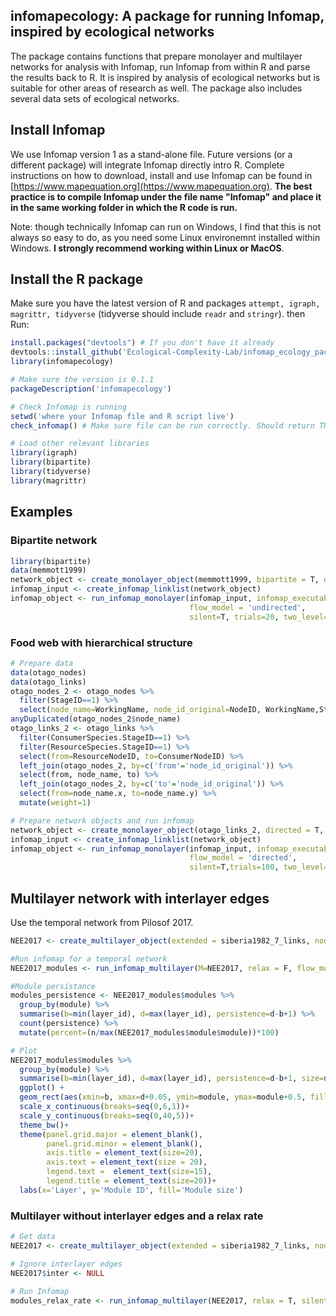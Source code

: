 ## infomapecology: A package for running Infomap, inspired by ecological networks

The package contains functions that prepare monolayer and multilayer networks
for analysis with Infomap, run Infomap from within R and parse the results
back to R. It is inspired by analysis of ecological networks but is
suitable for other areas of research as well. The package also includes several data sets of ecological networks.

## Install Infomap
We use Infomap version 1 as a stand-alone file. Future versions (or a different
package) will integrate Infomap directly intro R. Complete instructions on how
to download, install and use Infomap can be found in
[https://www.mapequation.org](https://www.mapequation.org). **The best
practice is to compile Infomap under the file name "Infomap" and place it in the
same working folder in which the R code is run.**

Note: though technically Infomap can run on Windows, I find that this is not always so easy to do, as you need some Linux environemnt installed within Windows. **I strongly recommend working within Linux or MacOS**.

## Install the R package
Make sure you have the latest version of R and packages `attempt, igraph, magrittr, tidyverse` (tidyverse should include `readr` and `stringr`). then Run:

```R
install.packages("devtools") # If you don't have it already
devtools::install_github('Ecological-Complexity-Lab/infomap_ecology_package', force=T)
library(infomapecology)

# Make sure the version is 0.1.1
packageDescription('infomapecology')

# Check Infomap is running
setwd('where your Infomap file and R script live')
check_infomap() # Make sure file can be run correctly. Should return TRUE

# Load other relevant libraries
library(igraph)
library(bipartite)
library(tidyverse)
library(magrittr)
```

## Examples

### Bipartite network
```R
library(bipartite)
data(memmott1999)
network_object <- create_monolayer_object(memmott1999, bipartite = T, directed = F, group_names = c('A','P'))
infomap_input <- create_infomap_linklist(network_object)
infomap_object <- run_infomap_monolayer(infomap_input, infomap_executable='Infomap',
                                        flow_model = 'undirected',
                                        silent=T, trials=20, two_level=T, seed=123)
```

### Food web with hierarchical structure
```R
# Prepare data
data(otago_nodes)
data(otago_links)
otago_nodes_2 <- otago_nodes %>%
  filter(StageID==1) %>%
  select(node_name=WorkingName, node_id_original=NodeID, WorkingName,StageID, everything())
anyDuplicated(otago_nodes_2$node_name)
otago_links_2 <- otago_links %>%
  filter(ConsumerSpecies.StageID==1) %>%
  filter(ResourceSpecies.StageID==1) %>%
  select(from=ResourceNodeID, to=ConsumerNodeID) %>%
  left_join(otago_nodes_2, by=c('from'='node_id_original')) %>%
  select(from, node_name, to) %>%
  left_join(otago_nodes_2, by=c('to'='node_id_original')) %>%
  select(from=node_name.x, to=node_name.y) %>%
  mutate(weight=1)

# Prepare network objects and run infomap
network_object <- create_monolayer_object(otago_links_2, directed = T, bipartite = F, node_metadata = otago_nodes_2)
infomap_input <- create_infomap_linklist(network_object)
infomap_object <- run_infomap_monolayer(infomap_input, infomap_executable='Infomap',
                                        flow_model = 'directed',
                                        silent=T,trials=100, two_level=F, seed=200952)
```

## Multilayer network with interlayer edges
Use the temporal network from Pilosof 2017.
```R
NEE2017 <- create_multilayer_object(extended = siberia1982_7_links, nodes = siberia1982_7_nodes, intra_output_extended = T, inter_output_extended = T)

#Run infomap for a temporal network
NEE2017_modules <- run_infomap_multilayer(M=NEE2017, relax = F, flow_model = 'directed', silent = T, trials = 100, seed = 497294, temporal_network = T)

#Module persistance
modules_persistence <- NEE2017_modules$modules %>%
  group_by(module) %>%
  summarise(b=min(layer_id), d=max(layer_id), persistence=d-b+1) %>%
  count(persistence) %>%
  mutate(percent=(n/max(NEE2017_modules$module$module))*100)

# Plot
NEE2017_modules$modules %>%
  group_by(module) %>%
  summarise(b=min(layer_id), d=max(layer_id), persistence=d-b+1, size=n_distinct(node_id)) %>%
  ggplot() +
  geom_rect(aes(xmin=b, xmax=d+0.05, ymin=module, ymax=module+0.5, fill=size))+
  scale_x_continuous(breaks=seq(0,6,1))+
  scale_y_continuous(breaks=seq(0,40,5))+
  theme_bw()+
  theme(panel.grid.major = element_blank(),
        panel.grid.minor = element_blank(),
        axis.title = element_text(size=20),
        axis.text = element_text(size = 20),
        legend.text =  element_text(size=15),
        legend.title = element_text(size=20))+
  labs(x='Layer', y='Module ID', fill='Module size')
```

### Multilayer without interlayer edges and a relax rate
```R
# Get data
NEE2017 <- create_multilayer_object(extended = siberia1982_7_links, nodes = siberia1982_7_nodes, intra_output_extended = F, inter_output_extended = F)

# Ignore interlayer edges
NEE2017$inter <- NULL

# Run Infomap
modules_relax_rate <- run_infomap_multilayer(NEE2017, relax = T, silent = T, trials = 50, seed = 497294, multilayer_relax_rate = 0.15, multilayer_relax_limit_up = 1, multilayer_relax_limit_down = 0, temporal_network = T)
```
